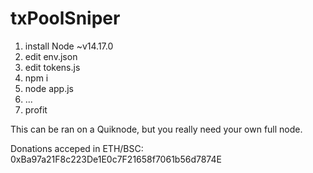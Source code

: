 # txPoolSniper

1. install Node ~v14.17.0
1. edit env.json
1. edit tokens.js
1. npm i
1. node app.js
1. ...
1. profit

This can be ran on a Quiknode, but you really need your own full node.

Donations acceped in ETH/BSC: 0xBa97a21F8c223De1E0c7F21658f7061b56d7874E
